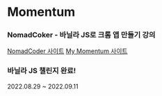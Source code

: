 # Momentum

### NomadCoker - 바닐라 JS로 크롬 앱 만들기 강의
[NomadCoder 사이트](https://nomadcoders.co/javascript-for-beginners/lobby)
[My Momentum 사이트](https://hdy86.github.io/momentum)

### 바닐라 JS 챌린지 완료!
2022.08.29 ~ 2022.09.11
